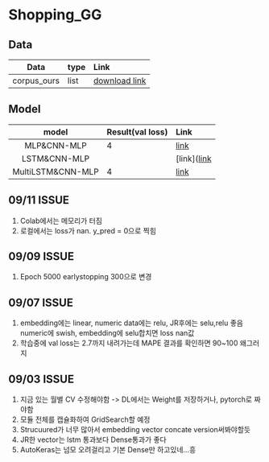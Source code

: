 # Shopping_GG

## Data
|Data|type|Link|
|:---:|:---|:---|
|corpus_ours|list|[download link](https://drive.google.com/file/d/1SdiuAOdOgHCuuYHPKkGWq3M5W406B-2N/view?usp=sharing)|

## Model
|model|Result(val loss)|Link|
|:---:|:---|:---|
|MLP&CNN-MLP|4|[link](https://github.com/cryingjin/Shopping_GG/blob/minjung/DLmodel/MLP_CNN_MLP(version1).ipynb)|
|LSTM&CNN-MLP| |[link]([link](https://github.com/cryingjin/Shopping_GG/blob/minjung/DLmodel/MLP_CNN_MLP(version1).ipynb)|
|MultiLSTM&CNN-MLP|4|[link]([link](https://github.com/cryingjin/Shopping_GG/blob/minjung/DLmodel/MLP_CNN_MLP(version1).ipynb))|

## 09/11 ISSUE
1. Colab에서는 메모리가 터짐
2. 로컬에서는 loss가 nan. y_pred = 0으로 찍힘


## 09/09 ISSUE
1. Epoch 5000 earlystopping 300으로 변경

## 09/07 ISSUE
1. embedding에는 linear, numeric data에는 relu, JR후에는 selu,relu 좋음
  numeric에 swish, embedding에 selu합치면 loss nan값
2. 학습중에 val loss는 2.7까지 내려가는데 MAPE 결과를 확인하면 90~100 왜그러지

## 09/03 ISSUE

1. 지금 있는 월별 CV 수정해야함 -> DL에서는 Weight를 저장하거나, pytorch로 짜야함
2. 모듈 전체를 캡슐화하여 GridSearch할 예정
3. Strucuured가 너무 많아서 embedding vector concate version써봐야할듯
4. JR한 vector는 lstm 통과보다 Dense통과가 좋다
5. AutoKeras는 넘모 오려걸리고 기본 Dense만 하고있네...흥


